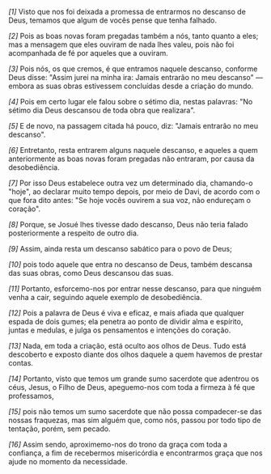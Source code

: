 *[1]* Visto que nos foi deixada a promessa de entrarmos no descanso de Deus, temamos que algum de vocês pense que tenha falhado.

*[2]* Pois as boas novas foram pregadas também a nós, tanto quanto a eles; mas a mensagem que eles ouviram de nada lhes valeu, pois não foi acompanhada de fé por aqueles que a ouviram.

*[3]* Pois nós, os que cremos, é que entramos naquele descanso, conforme Deus disse: "Assim jurei na minha ira: Jamais entrarão no meu descanso" — embora as suas obras estivessem concluídas desde a criação do mundo.

*[4]* Pois em certo lugar ele falou sobre o sétimo dia, nestas palavras: "No sétimo dia Deus descansou de toda obra que realizara".

*[5]* E de novo, na passagem citada há pouco, diz: "Jamais entrarão no meu descanso".

*[6]* Entretanto, resta entrarem alguns naquele descanso, e aqueles a quem anteriormente as boas novas foram pregadas não entraram, por causa da desobediência.

*[7]* Por isso Deus estabelece outra vez um determinado dia, chamando-o "hoje", ao declarar muito tempo depois, por meio de Davi, de acordo com o que fora dito antes: "Se hoje vocês ouvirem a sua voz, não endureçam o coração".

*[8]* Porque, se Josué lhes tivesse dado descanso, Deus não teria falado posteriormente a respeito de outro dia.

*[9]* Assim, ainda resta um descanso sabático para o povo de Deus;

*[10]* pois todo aquele que entra no descanso de Deus, também descansa das suas obras, como Deus descansou das suas.

*[11]* Portanto, esforcemo-nos por entrar nesse descanso, para que ninguém venha a cair, seguindo aquele exemplo de desobediência.

*[12]* Pois a palavra de Deus é viva e eficaz, e mais afiada que qualquer espada de dois gumes; ela penetra ao ponto de dividir alma e espírito, juntas e medulas, e julga os pensamentos e intenções do coração.

*[13]* Nada, em toda a criação, está oculto aos olhos de Deus. Tudo está descoberto e exposto diante dos olhos daquele a quem havemos de prestar contas.

*[14]* Portanto, visto que temos um grande sumo sacerdote que adentrou os céus, Jesus, o Filho de Deus, apeguemo-nos com toda a firmeza à fé que professamos,

*[15]* pois não temos um sumo sacerdote que não possa compadecer-se das nossas fraquezas, mas sim alguém que, como nós, passou por todo tipo de tentação, porém, sem pecado.

*[16]* Assim sendo, aproximemo-nos do trono da graça com toda a confiança, a fim de recebermos misericórdia e encontrarmos graça que nos ajude no momento da necessidade.

